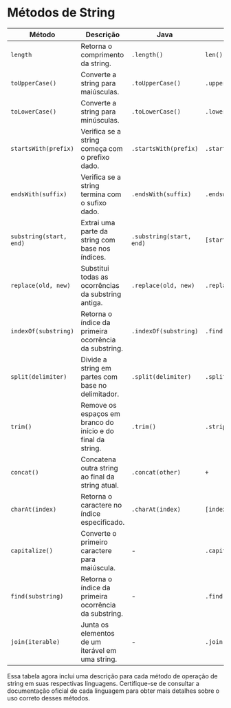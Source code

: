 # Métodos de String

| Método                  | Descrição                                       | Java                           | Python                        | Node.js                       |
|-------------------------|-------------------------------------------------|--------------------------------|-------------------------------|------------------------------|
| `length`                | Retorna o comprimento da string.               | `.length()`                    | `len()`                       | `.length`                    |
| `toUpperCase()`         | Converte a string para maiúsculas.             | `.toUpperCase()`               | `.upper()`                    | `.toUpperCase()`             |
| `toLowerCase()`         | Converte a string para minúsculas.             | `.toLowerCase()`               | `.lower()`                    | `.toLowerCase()`             |
| `startsWith(prefix)`    | Verifica se a string começa com o prefixo dado.| `.startsWith(prefix)`          | `.startswith(prefix)`         | `.startsWith(prefix)`        |
| `endsWith(suffix)`      | Verifica se a string termina com o sufixo dado.| `.endsWith(suffix)`            | `.endswith(suffix)`           | `.endsWith(suffix)`          |
| `substring(start, end)` | Extrai uma parte da string com base nos índices.| `.substring(start, end)`       | `[start:end]`                 | `.substring(start, end)`     |
| `replace(old, new)`     | Substitui todas as ocorrências da substring antiga.| `.replace(old, new)`           | `.replace(old, new)`          | `.replace(old, new)`         |
| `indexOf(substring)`    | Retorna o índice da primeira ocorrência da substring.| `.indexOf(substring)`        | `.find(substring)`            | `.indexOf(substring)`        |
| `split(delimiter)`      | Divide a string em partes com base no delimitador.| `.split(delimiter)`            | `.split(delimiter)`           | `.split(delimiter)`          |
| `trim()`                | Remove os espaços em branco do início e do final da string.| `.trim()`                | `.strip()`                    | `.trim()`                    |
| `concat()`              | Concatena outra string ao final da string atual.| `.concat(other)`              | `+`                           | `.concat(other)`             |
| `charAt(index)`         | Retorna o caractere no índice especificado.   | `.charAt(index)`               | `[index]`                     | `.charAt(index)`            |
| `capitalize()`          | Converte o primeiro caractere para maiúscula. | -                              | `.capitalize()`               | -                            |
| `find(substring)`       | Retorna o índice da primeira ocorrência da substring.| -                        | `.find(substring)`            | -                            |
| `join(iterable)`        | Junta os elementos de um iterável em uma string.| -                             | `.join(iterable)`             | `.join(delimiter)`           |

Essa tabela agora inclui uma descrição para cada método de operação de string em suas respectivas linguagens. Certifique-se de consultar a documentação oficial de cada linguagem para obter mais detalhes sobre o uso correto desses métodos.